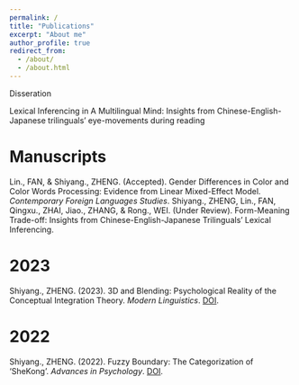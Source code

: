 ```yaml
---
permalink: /
title: "Publications"
excerpt: "About me"
author_profile: true
redirect_from: 
  - /about/
  - /about.html
---
```

Disseration

Lexical Inferencing in A Multilingual Mind: Insights from Chinese-English-Japanese trilinguals’ eye-movements during reading

Manuscripts
======
Lin., FAN, & Shiyang., ZHENG. (Accepted). Gender Differences in Color and Color Words Processing: Evidence from Linear Mixed-Effect Model. _Contemporary Foreign Languages Studies_.
Shiyang., ZHENG, Lin., FAN, Qingxu., ZHAI, Jiao., ZHANG, & Rong., WEI. (Under Review). Form-Meaning Trade-off: Insights from Chinese-English-Japanese Trilinguals’ Lexical Inferencing.

2023
======
Shiyang., ZHENG. (2023). 3D and Blending: Psychological Reality of the Conceptual Integration Theory. _Modern Linguistics_. [DOI](https://doi.org/10.12677/ML.2023.119514).

2022
======
Shiyang., ZHENG. (2022). Fuzzy Boundary: The Categorization of ‘SheKong’. _Advances in Psychology_. [DOI](https://doi.org/10.12677/AP.2022.127293).
